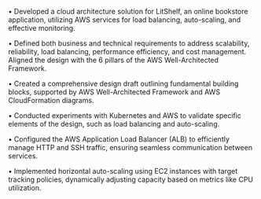 • Developed a cloud architecture solution for LitShelf, an online bookstore application, utilizing AWS services for load balancing, auto-scaling, and effective monitoring.

• Defined both business and technical requirements to address scalability, reliability, load balancing, performance efficiency, and cost management. Aligned the design with the 6 pillars of the AWS Well-Architected Framework.

• Created a comprehensive design draft outlining fundamental building blocks, supported by AWS Well-Architected Framework and AWS CloudFormation diagrams.

• Conducted experiments with Kubernetes and AWS to validate specific elements of the design, such as load balancing and auto-scaling.

• Configured the AWS Application Load Balancer (ALB) to efficiently manage HTTP and SSH traffic, ensuring seamless communication between services.

• Implemented horizontal auto-scaling using EC2 instances with target tracking policies, dynamically adjusting capacity based on metrics like CPU utilization.
